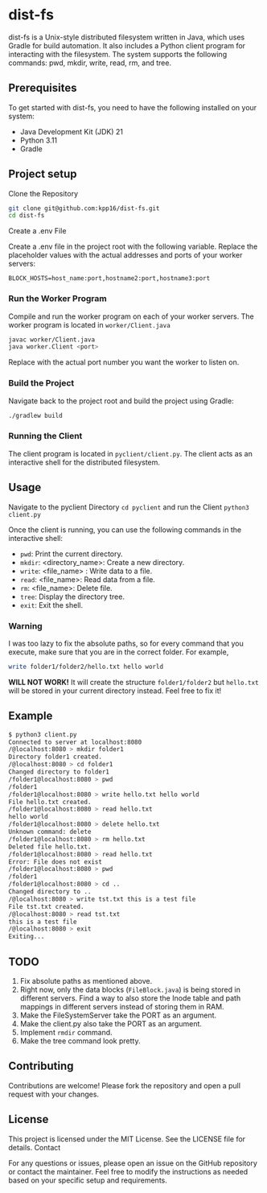 # dist-fs

dist-fs is a Unix-style distributed filesystem written in Java, which uses Gradle for build automation. It also includes a Python client program for interacting with the filesystem. The system supports the following commands: pwd, mkdir, write, read, rm, and tree.


## Prerequisites

To get started with dist-fs, you need to have the following installed on your system:

* Java Development Kit (JDK) 21
* Python 3.11
* Gradle

## Project setup

Clone the Repository
```sh
git clone git@github.com:kpp16/dist-fs.git
cd dist-fs
```

Create a .env File

Create a .env file in the project root with the following variable. Replace the placeholder values with the actual addresses and ports of your worker servers:

```
BLOCK_HOSTS=host_name:port,hostname2:port,hostname3:port
```

### Run the Worker Program

Compile and run the worker program on each of your worker servers. The worker program is located in `worker/Client.java`

```sh
javac worker/Client.java
java worker.Client <port>
```

Replace <port> with the actual port number you want the worker to listen on.

### Build the Project

Navigate back to the project root and build the project using Gradle:
```sh
./gradlew build
```

### Running the Client

The client program is located in `pyclient/client.py`. The client acts as an interactive shell for the distributed filesystem.


## Usage

Navigate to the pyclient Directory `cd pyclient` and run the Client  `python3 client.py`


Once the client is running, you can use the following commands in the interactive shell:
    
* `pwd`: Print the current directory.
* `mkdir`: <directory_name>: Create a new directory.
* `write`: <file_name> <data>: Write data to a file.
* `read`: <file_name>: Read data from a file.
* `rm`: <file_name>: Delete file.
* `tree`: Display the directory tree.
* `exit`: Exit the shell.

### Warning
I was too lazy to fix the absolute paths, so for every command that you execute, make sure that you are in the correct folder. For example,
```sh
write folder1/folder2/hello.txt hello world
```
**WILL NOT WORK!** It will create the structure `folder1/folder2` but `hello.txt` will be stored in your current directory instead. Feel free to fix it!  


## Example
```sh
$ python3 client.py
Connected to server at localhost:8080
/@localhost:8080 > mkdir folder1
Directory folder1 created.
/@localhost:8080 > cd folder1
Changed directory to folder1
/folder1@localhost:8080 > pwd
/folder1
/folder1@localhost:8080 > write hello.txt hello world
File hello.txt created.
/folder1@localhost:8080 > read hello.txt
hello world
/folder1@localhost:8080 > delete hello.txt
Unknown command: delete
/folder1@localhost:8080 > rm hello.txt
Deleted file hello.txt.
/folder1@localhost:8080 > read hello.txt
Error: File does not exist
/folder1@localhost:8080 > pwd
/folder1
/folder1@localhost:8080 > cd ..
Changed directory to ..
/@localhost:8080 > write tst.txt this is a test file
File tst.txt created.
/@localhost:8080 > read tst.txt
this is a test file
/@localhost:8080 > exit
Exiting...
```

## TODO

1. Fix absolute paths as mentioned above.
2. Right now, only the data blocks (`FileBlock.java`) is being stored in different servers. Find a way to also store the Inode table and path mappings in different servers instead of storing them in RAM.
3. Make the FileSystemServer take the PORT as an argument.
4. Make the client.py also take the PORT as an argument. 
5. Implement `rmdir` command.
6. Make the tree command look pretty.

## Contributing
Contributions are welcome! Please fork the repository and open a pull request with your changes.

## License
This project is licensed under the MIT License. See the LICENSE file for details.
Contact

For any questions or issues, please open an issue on the GitHub repository or contact the maintainer.
Feel free to modify the instructions as needed based on your specific setup and requirements.
